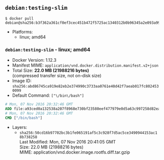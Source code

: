 ## `debian:testing-slim`

```console
$ docker pull debian@sha256:b3f362a361cf0ef3cec451b472f5725ac1340312b0b96345a2e093a99773da04
```

-	Platforms:
	-	linux; amd64

### `debian:testing-slim` - linux; amd64

-	Docker Version: 1.12.3
-	Manifest MIME: `application/vnd.docker.distribution.manifest.v2+json`
-	Total Size: **22.0 MB (21988216 bytes)**  
	(compressed transfer size, not on-disk size)
-	Image ID: `sha256:abd86745ca919e82eb2e374990c3733aa0761e40d42f7aeab017fc8024530099`
-	Default Command: `["\/bin\/bash"]`

```dockerfile
# Mon, 07 Nov 2016 20:32:46 GMT
ADD file:a93ced0a132538a207f8968e730bf23580eef477979e0d5a63c997258d82ead8 in / 
# Mon, 07 Nov 2016 20:32:46 GMT
CMD ["/bin/bash"]
```

-	Layers:
	-	`sha256:50cd16b97702bc3b1fe065191af5c3c928f7d5ac5ce3490944153ac18b738258`  
		Last Modified: Mon, 07 Nov 2016 20:41:05 GMT  
		Size: 22.0 MB (21988216 bytes)  
		MIME: application/vnd.docker.image.rootfs.diff.tar.gzip

